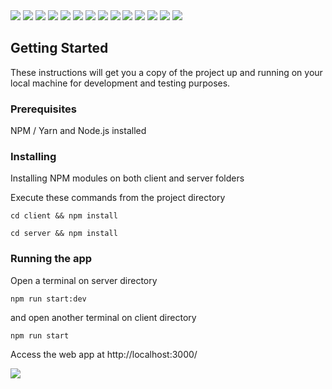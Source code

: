 <img src="/markdown/1.png">
<img src="/markdown/2.png">
<img src="/markdown/3.png">
<img src="/markdown/4.png">
<img src="/markdown/5.png">
<img src="/markdown/6.png">
<img src="/markdown/7.png">
<img src="/markdown/8.png">
<img src="/markdown/9.png">
<img src="/markdown/10.png">
<img src="/markdown/11.png">
<img src="/markdown/12.png">
<img src="/markdown/13.png">
<img src="/markdown/14.png">

## Getting Started

These instructions will get you a copy of the project up and running on your local machine for development and testing purposes.

### Prerequisites

NPM / Yarn and Node.js installed

### Installing

Installing NPM modules on both client and server folders

Execute these commands from the project directory

```
cd client && npm install
```

```
cd server && npm install
```

### Running the app

Open a terminal on server directory

```
npm run start:dev
```

and open another terminal on client directory
```
npm run start
```

Access the web app at http://localhost:3000/


<img src="/markdown/15.png">
